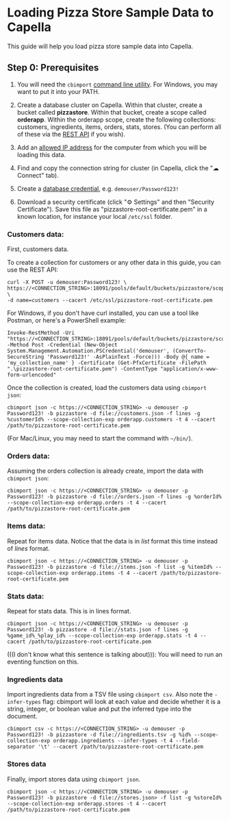 # Loading Pizza Store Sample Data to Capella

This guide will help you load pizza store sample data into Capella.

## Step 0: Prerequisites

1. You will need the `cbimport` [command line utility](https://docs.couchbase.com/cloud/reference/command-line-tools.html). For Windows, you may want to put it into your PATH.

2. Create a database cluster on Capella. Within that cluster, create a bucket called **pizzastore**. Within that bucket, create a scope called **orderapp**. Within the orderapp scope, create the following collections: customers, ingredients, items, orders, stats, stores. (You can perform all of these via the [REST API](https://docs.couchbase.com/cloud/management-api-reference/index.html#tag/Buckets-Scopes-and-Collections) if you wish).

3. Add an [allowed IP address](https://docs.couchbase.com/cloud/clusters/allow-ip-address.html) for the computer from which you will be loading this data.

4. Find and copy the connection string for cluster (in Capella, click the "☁ Connect" tab).

5. Create a [database credential](https://docs.couchbase.com/cloud/clusters/manage-database-users.html#create-database-credentials), e.g. `demouser/Password123!`

6. Download a security certificate (click "⚙ Settings" and then "Security Certificate"). Save this file as "pizzastore-root-certificate.pem" in a known location, for instance your local `/etc/ssl` folder.

### Customers data:

First, customers data.

To create a collection for customers or any other data in this guide, you can use the REST API:

```
curl -X POST -u demouser:Password123! \
https://<CONNECTION_STRING>:18091/pools/default/buckets/pizzastore/scopes/orderapp/collections \
-d name=customers --cacert /etc/ssl/pizzastore-root-certificate.pem
```

For Windows, if you don't have curl installed, you can use a tool like Postman, or here's a PowerShell example:
```
Invoke-RestMethod -Uri "https://<CONNECTION_STRING>:18091/pools/default/buckets/pizzastore/scopes/orderapp/collections" -Method Post -Credential (New-Object System.Management.Automation.PSCredential('demouser', (ConvertTo-SecureString 'Password123!' -AsPlainText -Force))) -Body @{ name = 'my_collection_name' } -Certificate (Get-PfxCertificate -FilePath ".\pizzastore-root-certificate.pem") -ContentType "application/x-www-form-urlencoded"
```

Once the collection is created, load the customers data using `cbimport json`:

```
cbimport json -c https://<CONNECTION_STRING> -u demouser -p Password123! -b pizzastore -d file://customers.json -f lines -g %customerId% --scope-collection-exp orderapp.customers -t 4 --cacert /path/to/pizzastore-root-certificate.pem
```

(For Mac/Linux, you may need to start the command with `~/bin/`).

### Orders data:

Assuming the orders collection is already create, import the data with `cbimport json`:

```
cbimport json -c https://<CONNECTION_STRING> -u demouser -p Password123! -b pizzastore -d file://orders.json -f lines -g %orderId% --scope-collection-exp orderapp.orders -t 4 --cacert /path/to/pizzastore-root-certificate.pem
```

### Items data:

Repeat for items data. Notice that the data is in *list* format this time instead of *lines* format.

```
cbimport json -c https://<CONNECTION_STRING> -u demouser -p Password123! -b pizzastore -d file://items.json -f list -g %itemId% --scope-collection-exp orderapp.items -t 4 --cacert /path/to/pizzastore-root-certificate.pem
```

### Stats data:

Repeat for stats data. This is in lines format.

```
cbimport json -c https://<CONNECTION_STRING> -u demouser -p Password123! -b pizzastore -d file://stats.json -f lines -g %game_id%_%play_id% --scope-collection-exp orderapp.stats -t 4 --cacert /path/to/pizzastore-root-certificate.pem
```

(((I don't know what this sentence is talking about))):
You will need to run an eventing function on this.

### Ingredients data

Import ingredients data from a TSV file using `cbimport csv`. Also note the `-infer-types` flag: cbimport will look at each value and decide whether it is a string, integer, or boolean value and put the inferred type into the document.

```
cbimport csv -c https://<CONNECTION_STRING> -u demouser -p Password123! -b pizzastore -d file://ingredients.tsv -g %id% --scope-collection-exp orderapp.ingredients --infer-types -t 4 --field-separator '\t' --cacert /path/to/pizzastore-root-certificate.pem
```

### Stores data

Finally, import stores data using `cbimport json`.

```
cbimport json -c https://<CONNECTION_STRING> -u demouser -p Password123! -b pizzastore -d file://stores.json> -f list -g %storeId% --scope-collection-exp orderapp.stores -t 4 --cacert /path/to/pizzastore-root-certificate.pem
```